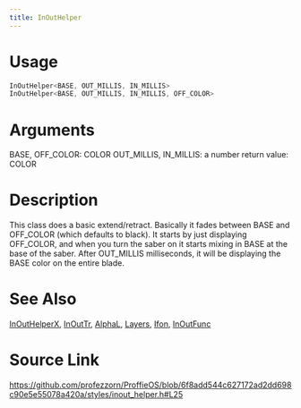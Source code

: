 ```yaml
---
title: InOutHelper
---
```


# Usage
```cpp
InOutHelper<BASE, OUT_MILLIS, IN_MILLIS>
InOutHelper<BASE, OUT_MILLIS, IN_MILLIS, OFF_COLOR>
```

# Arguments
BASE, OFF_COLOR: COLOR
OUT_MILLIS, IN_MILLIS: a number
return value: COLOR

# Description
This class does a basic extend/retract. Basically it fades between
BASE and OFF_COLOR (which defaults to black). It starts by just
displaying OFF_COLOR, and when you turn the saber on it starts mixing
in BASE at the base of the saber. After OUT_MILLIS milliseconds, it
will be displaying the BASE color on the entire blade.

# See Also
[InOutHelperX](/config/styles/InOutHelperX.html), [InOutTr](/config/styles/InOutTr.html), [AlphaL](/config/styles/AlphaL.html), [Layers](/config/styles/Layers.html), [Ifon](/config/functions/Ifon.html), [InOutFunc](/config/functions/InOutFunc.html)

# Source Link
https://github.com/profezzorn/ProffieOS/blob/6f8add544c627172ad2dd698c90e5e55078a420a/styles/inout_helper.h#L25
